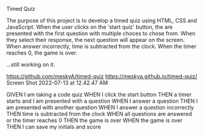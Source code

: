 Timed Quiz

The purpose of this project is to develop a timed quiz using HTML, CSS and JavaScript.
When the user clicks on the 'start quiz' button, the are presented with the first question with multiple choces to chose from.
When they select their response, the next question will appear on  the screen.
When answer incorrectly, time is subtracted from the clock.
When the timer reaches 0, the game is over.


...still working on it.


https://github.com/meskyA/timed-quiz
https://meskya.github.io/timed-quiz/
Screen Shot 2022-07-13 at 12.42.47 AM

GIVEN I am taking a code quiz
WHEN I click the start button
THEN a timer starts and I am presented with a question
WHEN I answer a question
THEN I am presented with another question
WHEN I answer a question incorrectly
THEN time is subtracted from the clock
WHEN all questions are answered or the timer reaches 0
THEN the game is over
WHEN the game is over
THEN I can save my initials and score
